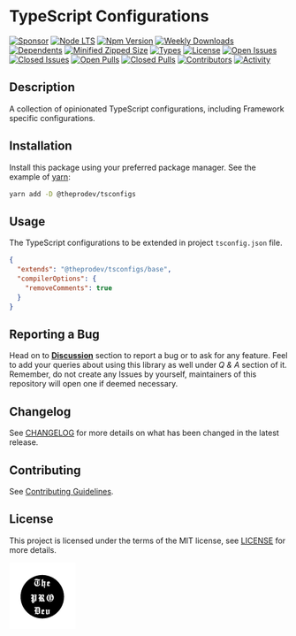 <!-- markdownlint-configure-file { "MD033": false } -->

# TypeScript Configurations

[![Sponsor](https://img.shields.io/badge/sponsor-30363D?style=for-the-badge&logo=GitHub-Sponsors&logoColor=#white)](https://github.com/sponsors/0xTheProDev)
[![Node LTS](https://img.shields.io/node/v-lts/@theprodev/tsconfigs?style=for-the-badge)](https://nodejs.org)
[![Npm Version](https://img.shields.io/npm/v/@theprodev/tsconfigs?style=for-the-badge)](https://www.npmjs.com/package/@theprodev/tsconfigs)
[![Weekly Downloads](https://img.shields.io/npm/dw/@theprodev/tsconfigs?style=for-the-badge)](https://www.npmjs.com/package/@theprodev/tsconfigs)
[![Dependents](https://img.shields.io/librariesio/dependents/npm/@theprodev/tsconfigs?style=for-the-badge)](https://www.npmjs.com/package/@theprodev/tsconfigs)
[![Minified Zipped Size](https://img.shields.io/bundlephobia/minzip/@theprodev/tsconfigs?style=for-the-badge)](https://www.npmjs.com/package/@theprodev/tsconfigs)
[![Types](https://img.shields.io/npm/types/@theprodev/tsconfigs?style=for-the-badge)](https://www.npmjs.com/package/@theprodev/tsconfigs)
[![License](https://img.shields.io/github/license/0xTheProDev/js-configs?style=for-the-badge&label=licens)](https://github.com/0xTheProDev/js-configs/blob/main/LICENSE)
[![Open Issues](https://img.shields.io/github/issues-raw/0xTheProDev/js-configs?style=for-the-badge)](https://github.com/0xTheProDev/js-configs/issues)
[![Closed Issues](https://img.shields.io/github/issues-closed-raw/0xTheProDev/js-configs?style=for-the-badge)](https://github.com/0xTheProDev/js-configs/issues?q=is%3Aissue+is%3Aclosed)
[![Open Pulls](https://img.shields.io/github/issues-pr-raw/0xTheProDev/js-configs?style=for-the-badge)](https://github.com/0xTheProDev/js-configs/pulls)
[![Closed Pulls](https://img.shields.io/github/issues-pr-closed-raw/0xTheProDev/js-configs?style=for-the-badge)](https://github.com/0xTheProDev/js-configs/pulls?q=is%3Apr+is%3Aclosed)
[![Contributors](https://img.shields.io/github/contributors/0xTheProDev/js-configs?style=for-the-badge)](https://github.com/0xTheProDev/js-configs/graphs/contributors)
[![Activity](https://img.shields.io/github/last-commit/0xTheProDev/js-configs?style=for-the-badge&label=most%20recent%20activity)](https://github.com/0xTheProDev/js-configs/pulse)

## Description

A collection of opinionated TypeScript configurations, including Framework specific configurations.

## Installation

Install this package using your preferred package manager. See the example of [yarn](https://yarnpkg.com):

```sh
yarn add -D @theprodev/tsconfigs
```

## Usage

The TypeScript configurations to be extended in project `tsconfig.json` file.

```json
{
  "extends": "@theprodev/tsconfigs/base",
  "compilerOptions": {
    "removeComments": true
  }
}
```

## Reporting a Bug

Head on to [**Discussion**](https://github.com/0xTheProDev/js-configs/discussions) section to report a bug or to ask for any feature. Feel to add your queries about using this library as well under _Q & A_ section of it. Remember, do not create any Issues by yourself, maintainers of this repository will open one if deemed necessary.

## Changelog

See [CHANGELOG](https://github.com/0xTheProDev/js-configs/blob/main/packages/tsconfigs/CHANGELOG.md) for more details on what has been changed in the latest release.

## Contributing

See [Contributing Guidelines](https://github.com/0xTheProDev/js-configs/blob/main/.github/CONTRIBUTING.md).

## License

This project is licensed under the terms of the MIT license, see [LICENSE](https://github.com/0xTheProDev/js-configs/blob/main/LICENSE) for more details.

<a href="https://github.com/0xTheProDev">
  <img src=".github/assets/the-pro-dev-original.png" alt="The Pro Dev" height="120" width="120"/>
</a>
